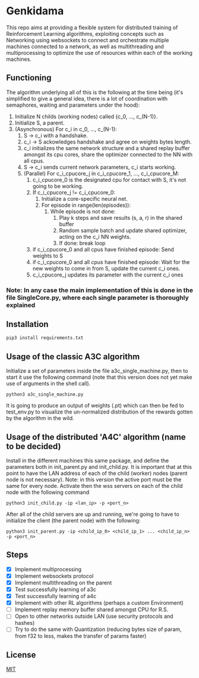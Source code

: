 # Genkidama

This repo aims at providing a flexible system for distributed training of Reinforcement Learning algorithms, exploiting concepts such as Networking using websockets to connect and orchestrate multiple machines connected to a network, as well as multithreading and multiprocessing to optimize the use of resources within each of the working machines.

## Functioning
The algorithm underlying all of this is the following at the time being (it's simplified to give a general idea, there is a lot of coordination with semaphores, waiting and parameters under the hood):

1. Initialize N childs (working nodes) called {c_0, ..., c_(N-1)}.
2. Initialize S, a parent.
3. (Asynchronous) For c_i in c_0, ..., c_(N-1):
   1. S -> c_i with a handshake.
   2. c_i -> S ackowledges handshake and agree on weights bytes length.
   3. c_i initializes the same network structure and a shared replay buffer amongst its cpu cores, share the optimizer connected to the NN with all cpus.
   3. S -> c_i sends current network parameters, c_i starts working.
   4. (Parallel) For c_i_cpucore_j in c_i_cpucore_1, ..., c_i_cpucore_M:
       1. c_i_cpucore_0 is the designated cpu for contact with S, it's not going to be working.
       2. If c_i_cpucore_j != c_i_cpucore_0:
          1. Initialize a core-specific neural net.
          2. For episode in range(len(episodes)):
             1. While episode is not done:
                1. Play k steps and save results (s, a, r) in the shared buffer
                2. Random sample batch and update shared optimizer, acting on the c_i NN weights.
                3. If done: break loop
       3. if c_i_cpucore_0 and all cpus have finished episode: Send weights to S
       4. if c_i_cpucore_0 and all cpus have finished episode: Wait for the new weights to come in from S, update the current c_i ones.
       5. c_i_cpucore_j updates its parameter with the current c_i ones

### Note: In any case the main implementation of this is done in the file SingleCore.py, where each single parameter is thoroughly explained

## Installation

```bash
pip3 install requirements.txt
```

## Usage of the classic A3C algorithm
Initialize a set of parameters inside the file a3c_single_machine.py, then to start it use the following command (note that this version does not yet make use of arguments in the shell call).
```
python3 a3c_single_machine.py
```
It is going to produce an output of weights (.pt) which can then be fed to test_env.py to visualize the un-normalized distribution of the rewards gotten by the algorithm in the wild.

## Usage of the distributed 'A4C' algorithm (name to be decided)
Install in the different machines this same package, and define the parameters both in init_parent.py and init_child.py. It is important that at this point to have the LAN address of each of the child (worker) nodes (parent node is not necessary). Note: in this version the active port must be the same for every node. Activate then the wss servers on each of the child node with the following command
```
python3 init_child.py -ip <lan_ip> -p <port_n>
```
After all of the child servers are up and running, we're going to have to initialize the client (the parent node) with the following:
```
python3 init_parent.py -ip <child_ip_0> <child_ip_1> ... <child_ip_n> -p <port_n>
```

## Steps
- [x] Implement multiprocessing
- [x] Implement websockets protocol
- [x] Implement multithreading on the parent
- [x] Test successfully learning of a3c
- [x] Test successfully learning of a4c
- [x] Implement with other RL algorithms (perhaps a custom Environment)
- [ ] Implement replay memory buffer shared amongst CPU for R.S.
- [ ] Open to other networks outside LAN (use security protocols and hashes)
- [ ] Try to do the same with Quantization (reducing bytes size of param, from f32 to less, makes the transfer of params faster)

## License
[MIT](https://choosealicense.com/licenses/mit/)
